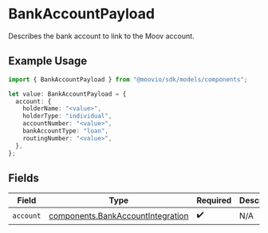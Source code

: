 # BankAccountPayload

Describes the bank account to link to the Moov account.

## Example Usage

```typescript
import { BankAccountPayload } from "@moovio/sdk/models/components";

let value: BankAccountPayload = {
  account: {
    holderName: "<value>",
    holderType: "individual",
    accountNumber: "<value>",
    bankAccountType: "loan",
    routingNumber: "<value>",
  },
};
```

## Fields

| Field                                                                                  | Type                                                                                   | Required                                                                               | Description                                                                            |
| -------------------------------------------------------------------------------------- | -------------------------------------------------------------------------------------- | -------------------------------------------------------------------------------------- | -------------------------------------------------------------------------------------- |
| `account`                                                                              | [components.BankAccountIntegration](../../models/components/bankaccountintegration.md) | :heavy_check_mark:                                                                     | N/A                                                                                    |